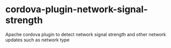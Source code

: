 # cordova-plugin-network-signal-strength
Apache cordova plugin to detect network signal strength and other network updates such as network type
